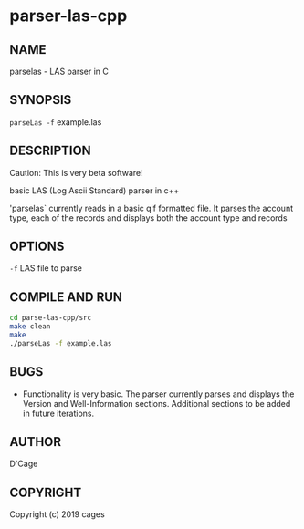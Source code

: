 # parser-las-cpp
NAME
----
parselas - LAS parser in C

SYNOPSIS
--------

`parseLas -f` example.las

DESCRIPTION
-----------
Caution: This is very beta software!

basic LAS (Log Ascii Standard) parser in c++

'parselas` currently reads in a basic qif formatted file.  It parses the
account type, each of the records and displays both the account type and
records

OPTIONS
-------

`-f`
  LAS file to parse

COMPILE AND RUN
---------------

```bash
cd parse-las-cpp/src  
make clean
make  
./parseLas -f example.las  
```

BUGS
----

- Functionality is very basic. The parser currently parses and displays the
  Version and Well-Information sections. Additional sections to be added in
  future iterations.


AUTHOR
------

D'Cage

COPYRIGHT
------

Copyright (c) 2019 cages

